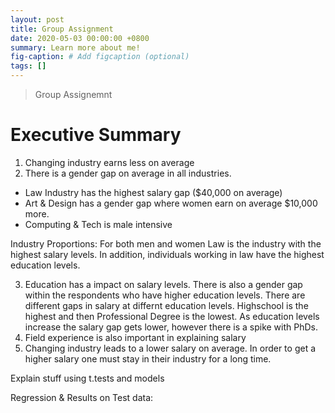 ```yaml
---
layout: post
title: Group Assignment
date: 2020-05-03 00:00:00 +0800
summary: Learn more about me!
fig-caption: # Add figcaption (optional)
tags: []
---
```


> Group Assignemnt

# Executive Summary

1. Changing industry earns less on average
2. There is a gender gap on average in all industries. 
- Law Industry has the highest salary gap ($40,000 on average)
- Art & Design has a gender gap where women earn on average $10,000 more.
- Computing & Tech is male intensive

Industry Proportions: For both men and women Law is the industry with the highest salary levels. In addition, individuals working in law have the highest education levels. 


3. Education has a impact on salary levels. There is also a gender gap within the respondents who have higher education levels. 
There are different gaps in salary at differnt education levels. Highschool is the highest and then Professional Degree is the lowest. As education levels increase the salary gap gets lower, however there is a spike with PhDs.
5. Field experience is also important in explaining salary
6. Changing industry leads to a lower salary on average. In order to get a higher salary one must stay in their industry for a long time.

Explain stuff using t.tests and models


Regression & Results on Test data:


